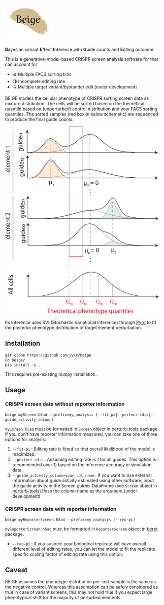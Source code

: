 # <img src="graphics/beige2.svg" alt="beige" width="150"/>
**B**ayesian variant **E**ffect **I**nference with **G**uide counts and **E**diting outcome.  

This is a generative-model-based CRISPR screen analysis software for that can account for   
*  :bar_chart: Multiple FACS sorting bins
*  :waning_gibbous_moon: Incomplete editing rate
*  :mag: Multiple target variant/bystander edit (under development)  

BEIGE models the cellular phenotype of CRISPR sorting screen data as mixture distribution. The cells will be sorted based on the theoretical quantile based on (unperturbed) control distribution and your FACS sorting quantiles. The sorted samples (red box in below schematic) are sequenced to produce the final guide counts.

<img src="graphics/model_design.svg" alt="model_design" width="500"/>

Its inference uses SVI (Stochastic Variational Inference) through [Pyro](http://pyro.ai/) to fit the posterior phenotype distribution of target element perturbation. 

## Installation 
```
git clone https://github.com/jykr/beige
cd beige/
pip install -e .
```
This requires pre-existing numpy installation.

## Usage
### CRISPR screen data without reporter information
```
beige myScreen.h5ad --prefix=my_analysis [--fit-pi|--perfect-edit|--guide_activity_column]
```
`myScreen.h5ad` must be formatted in `Screen` object in [perturb-tools](https://github.com/pinellolab/perturb-tools) package.
If you don't have reporter information measured, you can take one of three options for analysis:
1. `--fit-pi` : Editing rate is fitted so that overall likelihood of the model is maximized.
2. `--perfect-edit` : Assuming editing rate is 1 for all guides. This option is recommended over 1) based on the inference accuracy in simulation data.
3. `--guide_activity_column=your_col_name` : If you want to use external information about guide activity estimated using other software, input the guide activity in the Screen.guides DataFrame (see `Screen` object in [perturb-tools](https://github.com/pinellolab/perturb-tools)).Pass the column name as the argument.(under development)

### CRISPR screen data with reporter information
```
beige myReporterScreen.h5ad --prefix=my_analysis [--rep-pi]
```
`myReporterScreen.h5ad` must be formatted in `ReporterScreen` object in [beret](https://github.com/pinellolab/beret) package.  
*  `--rep-pi` : If you suspect your biological replicate will have overall different level of editing rates, you can let the model to fit the replicate specific scaling factor of editing rate using this option.

## Caveat
BEIGE assumes the phenotype distribution pre-sort sample is the same as the negative control. Whereas this assumption can be safely considered as true in case of variant screens, this may not hold true if you expect large phenotypical shift for the majority of perturbed elements.
